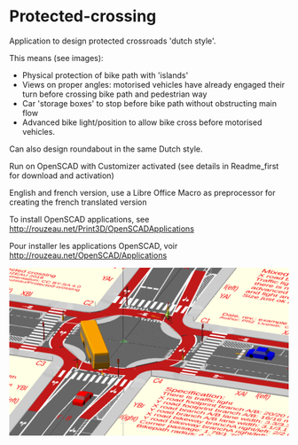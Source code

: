 # Protected-crossing
Application to design protected crossroads 'dutch style'.

This means (see images):
- Physical protection of bike path with 'islands'
- Views on proper angles: motorised vehicles have already engaged their turn before crossing bike path and pedestrian way
- Car 'storage boxes' to stop before bike path without obstructing main flow
- Advanced bike light/position to allow bike cross before motorised vehicles. 

Can also design roundabout in the same Dutch style. 

Run on OpenSCAD with Customizer activated (see details in Readme_first for download and activation)

English and french version, 
use a Libre Office Macro as preprocessor for creating the french translated version

To install OpenSCAD applications, see http://rouzeau.net/Print3D/OpenSCADApplications

Pour installer les applications OpenSCAD, voir http://rouzeau.net/OpenSCAD/Applications

![Presentation image](Example_viewed_in_3D.png?raw=true "Example viewed in 3D")


